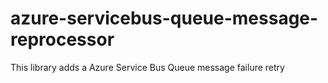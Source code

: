 # azure-servicebus-queue-message-reprocessor
This library adds a Azure Service Bus Queue message failure retry
